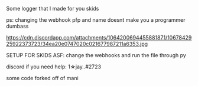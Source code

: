 Some logger that I made for you skids

ps: changing the webhook pfp and name doesnt make you a programmer dumbass

https://cdn.discordapp.com/attachments/1064200694455881871/1067842925922373723/34ea20e0747020c021677987211a6353.jpg

SETUP FOR SKIDS ASF: change the webhooks and run the file through py

discord if you need help: 1☆jay..#2723

some code forked off of mani